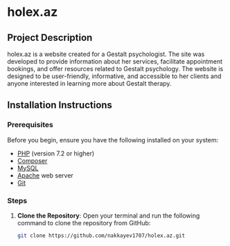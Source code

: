 # holex.az

## Project Description

holex.az is a website created for a Gestalt psychologist. The site was developed to provide information about her services, facilitate appointment bookings, and offer resources related to Gestalt psychology. The website is designed to be user-friendly, informative, and accessible to her clients and anyone interested in learning more about Gestalt therapy.

## Installation Instructions

### Prerequisites

Before you begin, ensure you have the following installed on your system:
- [PHP](https://www.php.net/downloads) (version 7.2 or higher)
- [Composer](https://getcomposer.org/download/)
- [MySQL](https://dev.mysql.com/downloads/installer/)
- [Apache](https://httpd.apache.org/download.cgi) web server
- [Git](https://git-scm.com/downloads)

### Steps

1. **Clone the Repository**:
   Open your terminal and run the following command to clone the repository from GitHub:

   ```sh
   git clone https://github.com/nakkayev1707/holex.az.git
